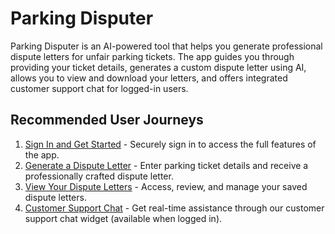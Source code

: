# Parking Disputer

Parking Disputer is an AI-powered tool that helps you generate professional dispute letters for unfair parking tickets. The app guides you through providing your ticket details, generates a custom dispute letter using AI, allows you to view and download your letters, and offers integrated customer support chat for logged-in users.

## Recommended User Journeys

1. [Sign In and Get Started](docs/journeys/sign-in-get-started.md) - Securely sign in to access the full features of the app.
2. [Generate a Dispute Letter](docs/journeys/generate-dispute-letter.md) - Enter parking ticket details and receive a professionally crafted dispute letter.
3. [View Your Dispute Letters](docs/journeys/view-dispute-letters.md) - Access, review, and manage your saved dispute letters.
4. [Customer Support Chat](docs/journeys/customer-support-chat.md) - Get real-time assistance through our customer support chat widget (available when logged in).